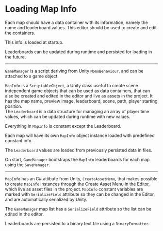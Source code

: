 # Loading Map Info

Each map should have a data container with its information, namely the name and leaderboard values.
This editor should be used to create and edit the containers.

This info is loaded at startup.

Leaderboards can be updated during runtime and persisted for loading in the future.

---

`GameManager` is a script deriving from Unity `MonoBehaviour`, and can be attached to a game object.

`MapInfo` is a `ScriptableObject`, a Unity class useful to create scene independent game objects that can be used as data containers, that can also be created and edited in the editor and live as assets in the project.
It has the map name, preview image, leaderboard, scene, path, player starting position. <br>
The `Leaderboard` is a data structure for managing an array of player time values, which can be updated during runtime with new values.

Everything in `MapInfo` is constant except the Leaderboard.

Each map will have its own `MapInfo` object instance loaded with predefined constant info.

The `Leaderboard` values are loaded from previously persisted data in files.

On start, `GameManager` bootstraps the `MapInfo` leaderboards for each map using the `SaveManager`. 

---

`MapInfo` has an C# attibute from Unity, `CreateAssetMenu`, that makes possible to create `MapInfo` instances through the Create Asset Menu in the Editor, which live as asset files in the project.
`MapInfo` constant variables are marked with `SerializeField` attribute so they can be changed in the Editor, and are automatically serialized by Unity.

The `GameManager` map list has a `SerializeField` attribute so the list can be edited in the editor.

Leaderboards are persisted to a binary text file using a `BinaryFormatter`.